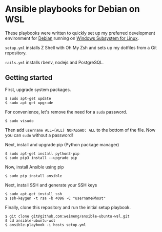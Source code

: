 # Ansible playbooks for Debian on WSL

These playbooks were written to quickly set up my preferred development
environment for [Debian](https://www.microsoft.com/store/productId/9MSVKQC78PK6)
running on [Windows Subsystem for Linux](https://en.wikipedia.org/wiki/Windows_Subsystem_for_Linux).

`setup.yml` installs Z Shell with Oh My Zsh and sets up my dotfiles from a Git repository.

`rails.yml` installs rbenv, nodejs and PostgreSQL.

## Getting started

First, upgrade system packages.

```
$ sudo apt-get update
$ sudo apt-get upgrade
```

For convenience, let's remove the need for a `sudo` password.

```
$ sudo visudo
```

Then add `username ALL=(ALL) NOPASSWD: ALL` to the bottom of the file. Now you can `sudo` without a password!

Next, install and upgrade pip (Python package manager)

```
$ sudo apt-get install python3-pip
$ sudo pip3 install --upgrade pip
```

Now, install Ansible using pip

```
$ sudo pip install ansible
```

Next, install SSH and generate your SSH keys

```
$ sudo apt-get install ssh
$ ssh-keygen -t rsa -b 4096 -C "username@host"
```

Finally, clone this repository and run the initial setup playbook.

```
$ git clone git@github.com:weimeng/ansible-ubuntu-wsl.git
$ cd ansible-ubuntu-wsl
$ ansible-playbook -i hosts setup.yml
```
